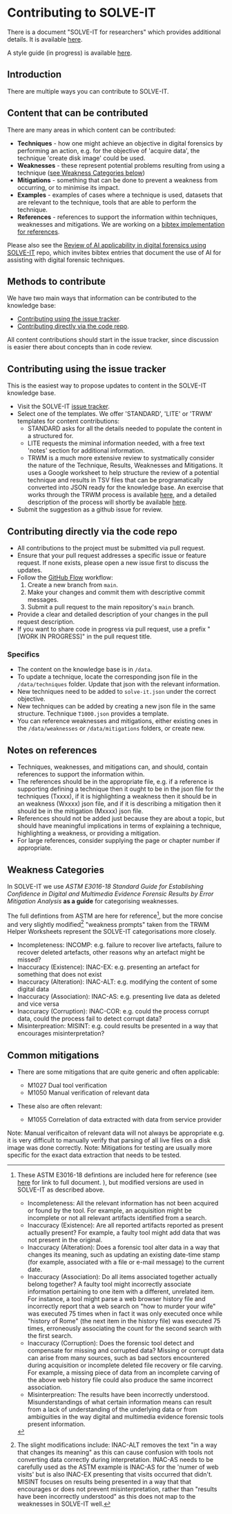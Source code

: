 # Contributing to SOLVE-IT

There is a document "SOLVE-IT for researchers" which provides additional details. It is available [here](https://github.com/SOLVE-IT-DF/solve-it-education/tree/main/guide-for-researchers).

A style guide (in progress) is available [here](STYLE_GUIDE.md).

## Introduction

There are multiple ways you can contribute to SOLVE-IT. 

## Content that can be contributed
There are many areas in which content can be contributed:

* **Techniques** - how one might achieve an objective in digital forensics by performing an action, e.g. for the objective of 'acquire data', the technique 'create disk image' could be used.
* **Weaknesses** - these represent potential problems resulting from using a technique ([see Weakness Categories below](#Weakness-Categories))
* **Mitigations** - something that can be done to prevent a weakness from occurring, or to minimise its impact. 
* **Examples** - examples of cases where a technique is used, datasets that are relevant to the technique, 
                   tools that are able to perform the technique.  
* **References** - references to support the information within techniques, weaknesses and mitigations. We are working on a [bibtex implementation for references](https://github.com/SOLVE-IT-DF/solve-it/issues/38).

Please also see the [Review of AI applicability in digital forensics using SOLVE-IT](https://github.com/SOLVE-IT-DF/solve-it-applications-ai-review) repo, which invites bibtex entries that
document the use of AI for assisting with digital forensic techniques.  


## Methods to contribute 

We have two main ways that information can be contributed to the knowledge base:

* [Contributing using the issue tracker](#Contributing-using-the-issue-tracker).
* [Contributing directly via the code repo](#Contributing-directly-via-the-code-repo).

All content contributions should start in the issue tracker, since discussion is easier there about concepts than in code review.  



## Contributing using the issue tracker
This is the easiest way to propose updates to content in the SOLVE-IT knowledge base.

* Visit the SOLVE-IT [issue tracker](https://github.com/SOLVE-IT-DF/solve-it/issues).
* Select one of the templates. We offer 'STANDARD', 'LITE' or 'TRWM' templates for content contributions:
  * STANDARD asks for all the details needed to populate the content in a structured for.
  * LITE requests the miminal information needed, with a free text 'notes' section for additional information.
  * TRWM is a much more extensive review to systmatically consider the nature of the Technique, Results, Weaknesses and Mitigations. It uses a Google worksheet to help structure the review of a potential technique and results in TSV files that can be programatically converted into JSON ready for the knowledge base. An exercise that works through the TRWM process is available [here](https://github.com/SOLVE-IT-DF/solve-it-education/tree/main/class-exercises), and a detailed description of the process will shortly be available [here](https://github.com/SOLVE-IT-DF/solve-it-education/tree/main/trwm-explained).
* Submit the suggestion as a github issue for review.


## Contributing directly via the code repo

* All contributions to the project must be submitted via pull request. 
* Ensure that your pull request addresses a specific issue or feature request. If none exists, please open a new issue first to discuss the updates.
* Follow the [GitHub Flow](https://guides.github.com/introduction/flow/) workflow:
  1. Create a new branch from `main`. 
  2. Make your changes and commit them with descriptive commit messages.
  3. Submit a pull request to the main repository's `main` branch.
* Provide a clear and detailed description of your changes in the pull request description.
* If you want to share code in progress via pull request, use a prefix "[WORK IN PROGRESS]" in the pull request title. 

### Specifics

* The content on the knowledge base is in `/data`.
* To update a technique, locate the corresponding json file in the `/data/techniques` folder. Update that json with the relevant information.
* New techniques need to be added to `solve-it.json` under the correct objective.
* New techniques can be added by creating a new json file in the same structure. Technique `T1000.json` provides a template.
* You can reference weaknesses and mitigations, either existing ones in the `/data/weaknesses` or `/data/mitigations` folders, or create new.

## Notes on references
* Techniques, weaknesses, and mitigations can, and should, contain references to support the information within. 
* The references should be in the appropriate file, e.g. if a reference is supporting defining a technique then it ought to be in the json file for the techniques (Txxxx), if it is highlighting a weakness then it should be in an weakness (Wxxxx) json file, and if it is describing a mitigation then it should be in the mitigation (Mxxxx) json file. 
* References should not be added just because they are about a topic, but should have meaningful implications in terms of explaining a technique, highlighting a weakness, or providing a mitigation.
* For large references, consider supplying the page or chapter number if appropriate. 



## Weakness Categories
In SOLVE-IT we use _ASTM E3016-18 Standard Guide for Establishing Confidence in Digital and Multimedia Evidence Forensic Results by Error Mitigation Analysis_ **as a guide** for categorising weaknesses. 

The full defintions from ASTM are here for reference[^1], but the more concise and very slightly modified[^2] "weakness prompts" taken from the TRWM Helper Worksheets represent the SOLVE-IT categorisations more closely. 

* Incompleteness: INCOMP: e.g. failure to recover live artefacts, failure to recover deleted artefacts, other reasons why an artefact might be missed?
* Inaccuracy (Existence): INAC-EX: e.g. presenting an artefact for something that does not exist
* Inaccuracy (Alteration): INAC-ALT: e.g. modifying the content of some digital data
* Inaccuracy (Association): INAC-AS: e.g. presenting live data as deleted and vice versa
* Inaccuracy (Corruption): INAC-COR: e.g. could the process corrupt data, could the process fail to detect corrupt data?
* Misinterpreation: MISINT: e.g. could results be presented in a way that encourages misinterpretation?



[^1]: These ASTM E3016-18 defintions are included here for reference (see [here](https://www.nist.gov/standard/1516) for link to full document. ), but modified versions are used in SOLVE-IT as described above.
    * Incompleteness: All the relevant information has not been acquired or found by the tool. For example, an acquisition might be incomplete or not all relevant artifacts identified from a search.
    * Inaccuracy (Existence): Are all reported artifacts reported as present actually present? For example, a faulty tool might add data that was not present in the original.
    * Inaccuracy (Alteration): Does a forensic tool alter data in a way that changes its meaning, such as updating an existing date-time stamp (for example, associated with a file or e-mail message) to the current date.
    * Inaccuracy (Association): Do all items associated together actually belong together? A faulty tool might incorrectly associate information pertaining to one item with a different, unrelated item. For instance, a tool might parse a web browser history file and incorrectly report that a web search on "how to murder your wife" was executed 75 times when in fact it was only executed once while "history of Rome" (the next item in the history file) was executed 75 times, erroneously associating the count for the second search with the first search.
    * Inaccuracy (Corruption): Does the forensic tool detect and compensate for missing and corrupted data? Missing or corrupt data can arise from many sources, such as bad sectors encountered during acquisition or incomplete deleted file recovery or file carving. For example, a missing piece of data from an incomplete carving of the above web history file could also produce the same incorrect association.
    * Misinterpreation: The results have been incorrectly understood. Misunderstandings of what certain information means can result from a lack of understanding of the underlying data or from ambiguities in the way digital and multimedia evidence forensic tools present information.

[^2]: The slight modifications include: 
    INAC-ALT removes the text "in a way that changes its meaning" as this can cause confusion with tools not converting data correctly during interpretation. 
    INAC-AS needs to be carefully used as the ASTM example is INAC-AS for the 'numer of web visits' but is also INAC-EX presenting that visits occurred that didn't. 
    MISINT focuses on results being presented in a way that that encourages or does not prevent misinterpretation, rather than "results have been incorrectly understood" as this does not map to the weaknesses in SOLVE-IT well. 


## Common mitigations
* There are some mitigations that are quite generic and often applicable:
  * M1027 Dual tool verification
  * M1050 Manual verification of relevant data

* These also are often relevant:
  * M1055 Correlation of data extracted with data from service provider
 
Note: Manual verificaiton of relevant data will not always be appropriate e.g. it is very difficult to manually verify that parsing of all live files on a disk image was done correctly.
Note: Mitigations for testing are usually more specific for the exact data extraction that needs to be tested.
